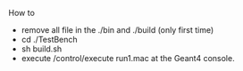 How to 
- remove all file in the ./bin and ./build (only first time)
- cd ./TestBench
- sh build.sh
- execute /control/execute run1.mac at the Geant4 console.
